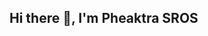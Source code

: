 ## Hi there 👋, I'm Pheaktra SROS

<!--
 I am a dedicated technology enthusiast with a strong passion for building, learning, and solving complex problems through coding. My commitment to continuous improvement and exploration in this field drives my contributions and innovations. I think, therefore I am.


## 💻 About Me
- 🔭 I’m currently studying **Software Development**
- 🌱 I’m focusing on **Java**, **Python**, and **C++**
- 💡 I enjoy working on real-world projects like web apps and automation tools
- 🎯 My goal is to become a skilled **mobile app developer**
- 📚 Always learning something new in tech & design
